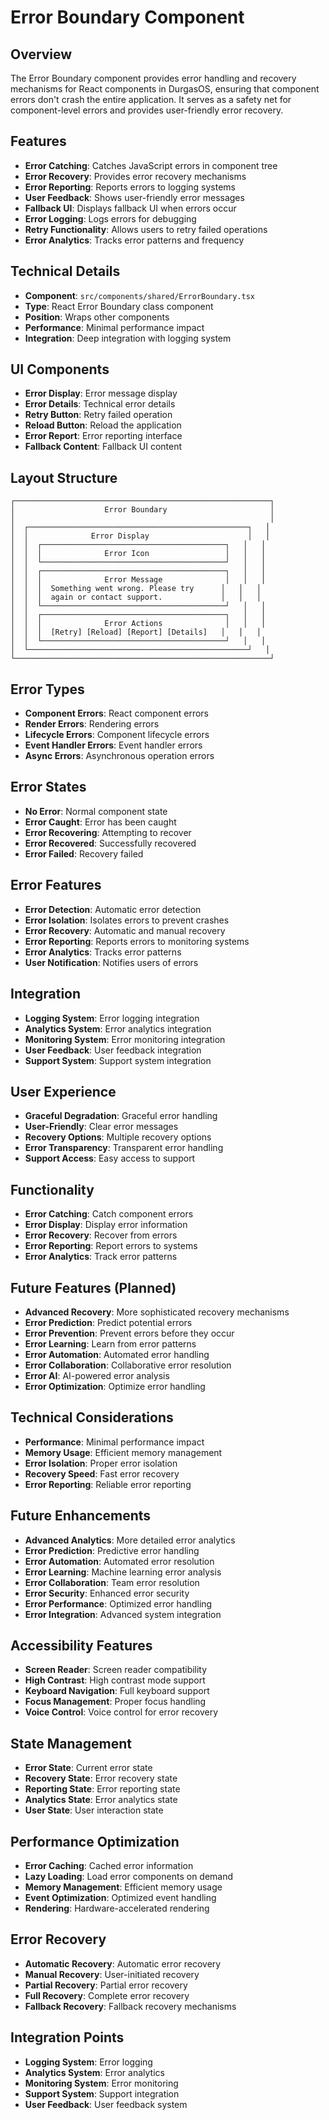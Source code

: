 # Error Boundary Component

## Overview

The Error Boundary component provides error handling and recovery mechanisms for React components in DurgasOS, ensuring that component errors don't crash the entire application. It serves as a safety net for component-level errors and provides user-friendly error recovery.

## Features

- **Error Catching**: Catches JavaScript errors in component tree
- **Error Recovery**: Provides error recovery mechanisms
- **Error Reporting**: Reports errors to logging systems
- **User Feedback**: Shows user-friendly error messages
- **Fallback UI**: Displays fallback UI when errors occur
- **Error Logging**: Logs errors for debugging
- **Retry Functionality**: Allows users to retry failed operations
- **Error Analytics**: Tracks error patterns and frequency

## Technical Details

- **Component**: `src/components/shared/ErrorBoundary.tsx`
- **Type**: React Error Boundary class component
- **Position**: Wraps other components
- **Performance**: Minimal performance impact
- **Integration**: Deep integration with logging system

## UI Components

- **Error Display**: Error message display
- **Error Details**: Technical error details
- **Retry Button**: Retry failed operation
- **Reload Button**: Reload the application
- **Error Report**: Error reporting interface
- **Fallback Content**: Fallback UI content

## Layout Structure

```
┌─────────────────────────────────────────────────────────┐
│                    Error Boundary                       │
│                                                         │
│  ┌─────────────────────────────────────────────────┐   │
│  │              Error Display                      │   │
│  │  ┌─────────────────────────────────────────┐   │   │
│  │  │              Error Icon                 │   │   │
│  │  └─────────────────────────────────────────┘   │   │
│  │  ┌─────────────────────────────────────────┐   │   │
│  │  │              Error Message              │   │   │
│  │  │  Something went wrong. Please try      │   │   │
│  │  │  again or contact support.             │   │   │
│  │  └─────────────────────────────────────────┘   │   │
│  │  ┌─────────────────────────────────────────┐   │   │
│  │  │              Error Actions              │   │   │
│  │  │  [Retry] [Reload] [Report] [Details]   │   │   │
│  │  └─────────────────────────────────────────┘   │   │
│  └─────────────────────────────────────────────────┘   │
└─────────────────────────────────────────────────────────┘
```

## Error Types

- **Component Errors**: React component errors
- **Render Errors**: Rendering errors
- **Lifecycle Errors**: Component lifecycle errors
- **Event Handler Errors**: Event handler errors
- **Async Errors**: Asynchronous operation errors

## Error States

- **No Error**: Normal component state
- **Error Caught**: Error has been caught
- **Error Recovering**: Attempting to recover
- **Error Recovered**: Successfully recovered
- **Error Failed**: Recovery failed

## Error Features

- **Error Detection**: Automatic error detection
- **Error Isolation**: Isolates errors to prevent crashes
- **Error Recovery**: Automatic and manual recovery
- **Error Reporting**: Reports errors to monitoring systems
- **Error Analytics**: Tracks error patterns
- **User Notification**: Notifies users of errors

## Integration

- **Logging System**: Error logging integration
- **Analytics System**: Error analytics integration
- **Monitoring System**: Error monitoring integration
- **User Feedback**: User feedback integration
- **Support System**: Support system integration

## User Experience

- **Graceful Degradation**: Graceful error handling
- **User-Friendly**: Clear error messages
- **Recovery Options**: Multiple recovery options
- **Error Transparency**: Transparent error handling
- **Support Access**: Easy access to support

## Functionality

- **Error Catching**: Catch component errors
- **Error Display**: Display error information
- **Error Recovery**: Recover from errors
- **Error Reporting**: Report errors to systems
- **Error Analytics**: Track error patterns

## Future Features (Planned)

- **Advanced Recovery**: More sophisticated recovery mechanisms
- **Error Prediction**: Predict potential errors
- **Error Prevention**: Prevent errors before they occur
- **Error Learning**: Learn from error patterns
- **Error Automation**: Automated error handling
- **Error Collaboration**: Collaborative error resolution
- **Error AI**: AI-powered error analysis
- **Error Optimization**: Optimize error handling

## Technical Considerations

- **Performance**: Minimal performance impact
- **Memory Usage**: Efficient memory management
- **Error Isolation**: Proper error isolation
- **Recovery Speed**: Fast error recovery
- **Error Reporting**: Reliable error reporting

## Future Enhancements

- **Advanced Analytics**: More detailed error analytics
- **Error Prediction**: Predictive error handling
- **Error Automation**: Automated error resolution
- **Error Learning**: Machine learning error analysis
- **Error Collaboration**: Team error resolution
- **Error Security**: Enhanced error security
- **Error Performance**: Optimized error handling
- **Error Integration**: Advanced system integration

## Accessibility Features

- **Screen Reader**: Screen reader compatibility
- **High Contrast**: High contrast mode support
- **Keyboard Navigation**: Full keyboard support
- **Focus Management**: Proper focus handling
- **Voice Control**: Voice control for error recovery

## State Management

- **Error State**: Current error state
- **Recovery State**: Error recovery state
- **Reporting State**: Error reporting state
- **Analytics State**: Error analytics state
- **User State**: User interaction state

## Performance Optimization

- **Error Caching**: Cached error information
- **Lazy Loading**: Load error components on demand
- **Memory Management**: Efficient memory usage
- **Event Optimization**: Optimized event handling
- **Rendering**: Hardware-accelerated rendering

## Error Recovery

- **Automatic Recovery**: Automatic error recovery
- **Manual Recovery**: User-initiated recovery
- **Partial Recovery**: Partial error recovery
- **Full Recovery**: Complete error recovery
- **Fallback Recovery**: Fallback recovery mechanisms

## Integration Points

- **Logging System**: Error logging
- **Analytics System**: Error analytics
- **Monitoring System**: Error monitoring
- **Support System**: Support integration
- **User Feedback**: User feedback system
